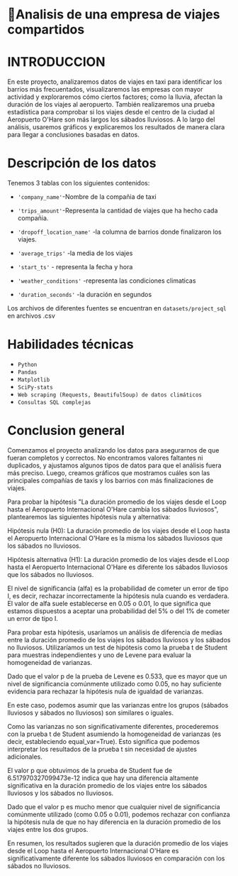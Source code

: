 # 📌Analisis de una empresa de viajes compartidos

# INTRODUCCION
En este proyecto, analizaremos datos de viajes en taxi para identificar los barrios más frecuentados, visualizaremos las empresas con mayor actividad y exploraremos cómo ciertos factores; como la lluvia, afectan la duración de los viajes al aeropuerto. También realizaremos una prueba estadística para comprobar si los viajes desde el centro de la ciudad al Aeropuerto O'Hare son más largos los sábados lluviosos. A lo largo del análisis, usaremos gráficos y explicaremos los resultados de manera clara para llegar a conclusiones basadas en datos.
# Descripción de los datos
Tenemos 3 tablas con los siguientes contenidos:
-  `'company_name'`-Nombre de la compañia de taxi
-  `'trips_amount'`-Representa la cantidad de viajes que ha hecho cada compañia.
  
-  `'dropoff_location_name'` -la columna de barrios donde finalizaron los viajes. 
-  `'average_trips'` -la media de los viajes
   
-  `'start_ts'` - representa la fecha y hora
-  `'weather_conditions'` -representa las condiciones climaticas
-  `'duration_seconds'`  -la duración en segundos
  
  
Los archivos de diferentes fuentes se encuentran en `datasets/project_sql` en archivos .csv
# Habilidades técnicas
- `Python`
-	`Pandas`
-	`Matplotlib`
-	`SciPy-stats`
-	`Web scraping (Requests, BeautifulSoup) de datos climáticos`
-	`Consultas SQL complejas`
# Conclusion general
Comenzamos el proyecto analizando los datos para asegurarnos de que fueran completos y correctos. No encontramos valores faltantes ni duplicados, y ajustamos algunos tipos de datos para que el análisis fuera más preciso. Luego, creamos gráficos que mostramos cuáles son las principales compañías de taxis y los barrios con más finalizaciones de viajes.

Para probar la hipótesis "La duración promedio de los viajes desde el Loop hasta el Aeropuerto Internacional O'Hare cambia los sábados lluviosos", plantearemos las siguientes hipótesis nula y alternativa:

Hipótesis nula (H0): La duración promedio de los viajes desde el Loop hasta el Aeropuerto Internacional O'Hare es la misma los sábados lluviosos que los sábados no lluviosos.

Hipótesis alternativa (H1): La duración promedio de los viajes desde el Loop hasta el Aeropuerto Internacional O'Hare es diferente los sábados lluviosos que los sábados no lluviosos.

El nivel de significancia (alfa) es la probabilidad de cometer un error de tipo I, es decir, rechazar incorrectamente la hipótesis nula cuando es verdadera. El valor de alfa suele establecerse en 0.05 o 0.01, lo que significa que estamos dispuestos a aceptar una probabilidad del 5% o del 1% de cometer un error de tipo I.

Para probar esta hipótesis, usaríamos un análisis de diferencia de medias entre la duración promedio de los viajes los sábados lluviosos y los sábados no lluviosos. Utilizaríamos un test de hipótesis como la prueba t de Student para muestras independientes y uno de Levene para evaluar la homogeneidad de varianzas.

Dado que el valor p de la prueba de Levene es 0.533, que es mayor que un nivel de significancia comúnmente utilizado como 0.05, no hay suficiente evidencia para rechazar la hipótesis nula de igualdad de varianzas.

En este caso, podemos asumir que las varianzas entre los grupos (sábados lluviosos y sábados no lluviosos) son similares o iguales.

Como las varianzas no son significativamente diferentes, procederemos con la prueba t de Student asumiendo la homogeneidad de varianzas (es decir, estableciendo equal_var=True). Esto significa que podemos interpretar los resultados de la prueba t sin necesidad de ajustes adicionales.

El valor p que obtuvimos de la prueba de Student fue de 6.517970327099473e-12 indica que hay una diferencia altamente significativa en la duración promedio de los viajes entre los sábados lluviosos y los sábados no lluviosos.

Dado que el valor p es mucho menor que cualquier nivel de significancia comúnmente utilizado (como 0.05 o 0.01), podemos rechazar con confianza la hipótesis nula de que no hay diferencia en la duración promedio de los viajes entre los dos grupos.

En resumen, los resultados sugieren que la duración promedio de los viajes desde el Loop hasta el Aeropuerto Internacional O'Hare es significativamente diferente los sábados lluviosos en comparación con los sábados no lluviosos.



